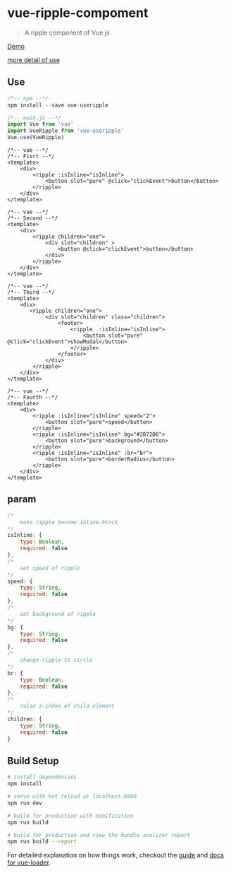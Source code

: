 # vue-ripple-compoment

> A ripple component of Vue.js

[Demo](https://ldq-first.github.io/vue-ripple-compoment/dist/#/)

[more detail of use](https://github.com/LDQ-first/vue-ripple-compoment/tree/master/src/views/show.vue)

## Use
``` javascript
/*-- npm --*/
npm install --save vue-useripple

```

``` javascript
/*-- main.js --*/
import Vue from 'vue'
import VueRipple from 'vue-useripple'
Vue.use(VueRipple)
```

``` 
/*-- vue --*/
/*-- Fisrt --*/
<template>
    <div>
        <ripple :isInline="isInline">
            <button slot="pure" @click="clickEvent">button</button>
        </ripple>
    </div>
</template>
```

```
/*-- vue --*/
/*-- Second --*/
<template>
    <div>
        <ripple children="one">
            <div slot="children" >
                <button @click="clickEvent">button</button>
            </div>
        </ripple>
    </div>
</template>
```

```
/*-- vue --*/
/*-- Third --*/
<template>
    <div>
       <ripple children="one">
            <div slot="children" class="children">
                <footer>
                    <ripple  :isInline="isInline">
                        <button slot="pure"  @click="clickEvent">showModal</button>
                    </ripple>
                </footer>
            </div>
        </ripple>
    </div>
</template>
```

```
/*-- vue --*/
/*-- Fourth --*/
<template>
    <div>
        <ripple :isInline="isInline" speed="2">
            <button slot="pure">speed</button>
        </ripple>
        <ripple :isInline="isInline" bg="#2B72D6">
            <button slot="pure">background</button>
        </ripple>
        <ripple :isInline="isInline" :br="br">
            <button slot="pure">borderRadius</button>
        </ripple>
    </div>
</template>
```

## param


``` javascript
/*
    make ripple become inline-block
*/
isInline: {       
    type: Boolean,
    required: false
},
/*
    set speed of ripple 
*/
speed: {
    type: String,
    required: false
},
/*
    set background of ripple 
*/
bg: {
    type: String,
    required: false
},
/*
    change ripple to circle
*/
br: {
    type: Boolean,
    required: false   
},
/*
    raise z-index of child element  
*/
children: {
    type: String,
    required: false
}
```


## Build Setup

``` bash
# install dependencies
npm install

# serve with hot reload at localhost:8080
npm run dev

# build for production with minification
npm run build

# build for production and view the bundle analyzer report
npm run build --report
```

For detailed explanation on how things work, checkout the [guide](http://vuejs-templates.github.io/webpack/) and [docs for vue-loader](http://vuejs.github.io/vue-loader).
